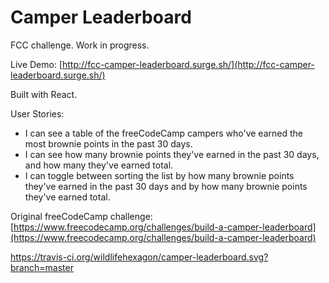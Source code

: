 # Camper Leaderboard
FCC challenge. Work in progress.

Live Demo: [http://fcc-camper-leaderboard.surge.sh/](http://fcc-camper-leaderboard.surge.sh/)

Built with React.

User Stories:
* I can see a table of the freeCodeCamp campers who've earned the most brownie points in the past 30 days.
* I can see how many brownie points they've earned in the past 30 days, and how many they've earned total.
* I can toggle between sorting the list by how many brownie points they've earned in the past 30 days and by how many brownie points they've earned total.

Original freeCodeCamp challenge: [https://www.freecodecamp.org/challenges/build-a-camper-leaderboard](https://www.freecodecamp.org/challenges/build-a-camper-leaderboard)

https://travis-ci.org/wildlifehexagon/camper-leaderboard.svg?branch=master
